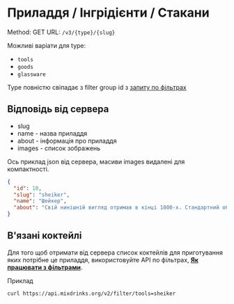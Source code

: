 # Приладдя / Інгрідієнти / Стакани

Method: GET
URL: `/v3/{type}/{slug}`

Можливі варіати для type:

- `tools`
- `goods`
- `glassware`

Type повністю свіпадає з filter group id з [запиту по фільтрах](work-with-filters.md) 

## Відповідь від сервера

- slug
- name - назва приладдя
- about - інформація про приладдя
- images - список зображень

Ось приклад json від сервера, масиви images видалені для компактності.

```json
{
  "id": 10,
  "slug": "sheiker",
  "name": "Шейкер",
  "about": "Свій нинішній вигляд отримав в кінці 1800-х. Стандартний об’єм: 500-700 мл."
}
```

## В'язані коктейлі

Для того щоб отримати від сервера список коктейлів для приготування яких потрібне це приладдя, використовуйте API по
фільтрах, **[Як працювати з фільтрами](work-with-filters.md)**.

Приклад

```bash
curl https://api.mixdrinks.org/v2/filter/tools=sheiker
```

